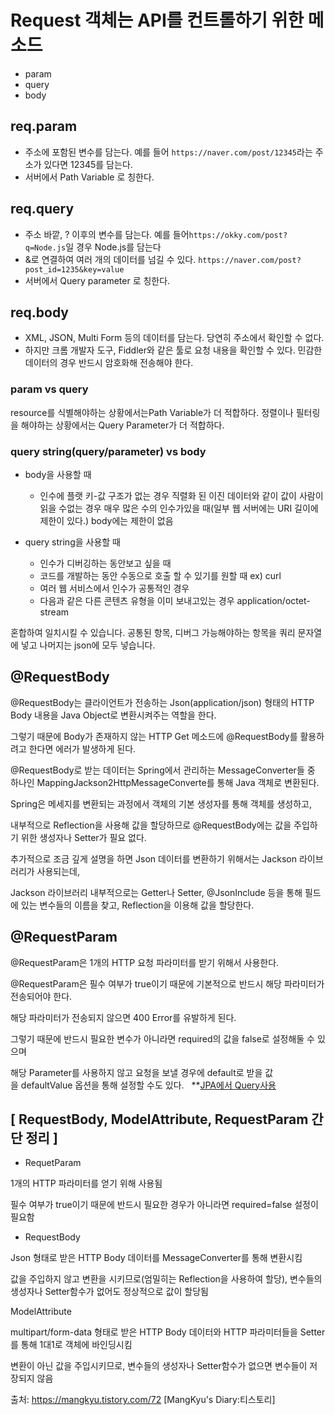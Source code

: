# Request 객체는 API를 컨트롤하기 위한 메소드

- param
- query
- body


## req.param

- 주소에 포함된 변수를 담는다. 예를 들어 `https://naver.com/post/12345`라는 주소가 있다면 12345를 담는다.
- 서버에서 Path Variable 로 칭한다.

## req.query

- 주소 바깥, ? 이후의 변수를 담는다. 예를 들어`https://okky.com/post?q=Node.js`일 경우 Node.js를 담는다
- &로 연결하여 여러 개의 데이터를 넘길 수 있다. `https://naver.com/post?post_id=1235&key=value`
- 서버에서 Query parameter 로 칭한다.

## req.body

- XML, JSON, Multi Form 등의 데이터를 담는다. 당연히 주소에서 확인할 수 없다.
- 하지만 크롬 개발자 도구, Fiddler와 같은 툴로 요청 내용을 확인할 수 있다. 민감한 데이터의 경우 반드시 암호화해 전송해야 한다.
 

### param vs query
resource를 식별해야하는 상황에서는Path Variable가 더 적합하다.
정렬이나 필터링을 해야하는 상황에서는 Query Parameter가 더 적합하다.
 

### query string(query/parameter) vs body
- body을 사용할 때 
  - 인수에 플랫 키-값 구조가 없는 경우
  직렬화 된 이진 데이터와 같이 값이 사람이 읽을 수없는 경우
  매우 많은 수의 인수가있을 때(일부 웹 서버에는 URI 길이에 제한이 있다.) body에는 제한이 없음

- query string을 사용할 때
  - 인수가 디버깅하는 동안보고 싶을 때
  - 코드를 개발하는 동안 수동으로 호출 할 수 있기를 원할 때
    ex) curl
  - 여러 웹 서비스에서 인수가 공통적인 경우
  - 다음과 같은 다른 콘텐츠 유형을 이미 보내고있는 경우 application/octet-stream

혼합하여 일치시킬 수 있습니다. 공통된 항목, 디버그 가능해야하는 항목을 쿼리 문자열에 넣고 나머지는 json에 모두 넣습니다.


## @RequestBody

@RequestBody는 클라이언트가 전송하는 Json(application/json) 형태의 HTTP Body 내용을 Java Object로 변환시켜주는 역할을 한다.

그렇기 때문에 Body가 존재하지 않는 HTTP Get 메소드에 @RequestBody를 활용하려고 한다면 에러가 발생하게 된다.

@RequestBody로 받는 데이터는 Spring에서 관리하는 MessageConverter들 중 하나인 MappingJackson2HttpMessageConverte를 통해 Java 객체로 변환된다. 

Spring은 메세지를 변환되는 과정에서 객체의 기본 생성자를 통해 객체를 생성하고, 

내부적으로 Reflection을 사용해 값을 할당하므로 @RequestBody에는 값을 주입하기 위한 생성자나 Setter가 필요 없다.
 

추가적으로 조금 깊게 설명을 하면 Json 데이터를 변환하기 위해서는 Jackson 라이브러리가 사용되는데, 

Jackson 라이브러리 내부적으로는 Getter나 Setter, @JsonInclude 등을 통해 필드에 있는 변수들의 이름을 찾고, Reflection을 이용해 값을 할당한다.


## @RequestParam

@RequestParam은 1개의 HTTP 요청 파라미터를 받기 위해서 사용한다. 

@RequestParam은 필수 여부가 true이기 때문에 기본적으로 반드시 해당 파라미터가 전송되어야 한다. 

해당 파라미터가 전송되지 않으면 400 Error를 유발하게 된다. 

그렇기 때문에 반드시 필요한 변수가 아니라면 required의 값을 false로 설정해둘 수 있으며 

해당 Parameter를 사용하지 않고 요청을 보낼 경우에 default로 받을 값을 defaultValue 옵션을 통해 설정할 수도 있다.
 
**[JPA에서 Query사용](https://sundries-in-myidea.tistory.com/91)


## [ RequestBody, ModelAttribute, RequestParam 간단 정리 ]

* RequetParam

1개의 HTTP 파라미터를 얻기 위해 사용됨

필수 여부가 true이기 때문에 반드시 필요한 경우가 아니라면 required=false 설정이 필요함


* RequestBody

Json 형태로 받은 HTTP Body 데이터를 MessageConverter를 통해 변환시킴

값을 주입하지 않고 변환을 시키므로(엄밀히는 Reflection을 사용하여 할당), 변수들의 생성자나 Setter함수가 없어도 정상적으로 값이 할당됨


ModelAttribute

multipart/form-data 형태로 받은 HTTP Body 데이터와 HTTP 파라미터들을 Setter를 통해 1대1로 객체에 바인딩시킴

변환이 아닌 값을 주입시키므로, 변수들의 생성자나 Setter함수가 없으면 변수들이 저장되지 않음


출처: https://mangkyu.tistory.com/72 [MangKyu's Diary:티스토리]
